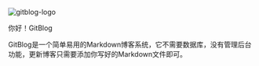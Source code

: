 ﻿<!--
author: hy1121
date: 2015-9-9
title: Hello World!
tags: GitBlog
category: GitBlog
status: publish
summary: 你好！GitBlog
-->

![gitblog-logo](http://img3.douban.com/view/group_topic/large/public/34894644-1.jpg)

你好！GitBlog

GitBlog是一个简单易用的Markdown博客系统，它不需要数据库，没有管理后台功能，更新博客只需要添加你写好的Markdown文件即可。